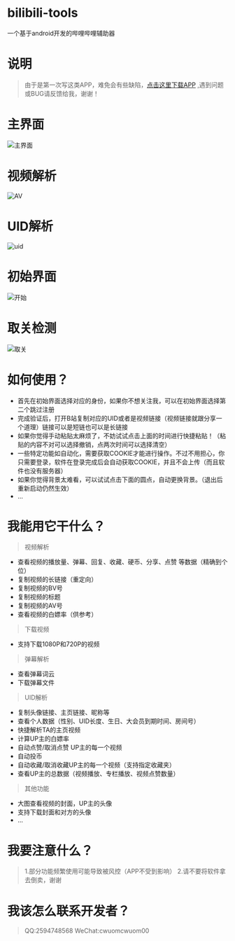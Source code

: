 
# bilibili-tools

一个基于android开发的哔哩哔哩辅助器



# 说明

>由于是第一次写这类APP，难免会有些缺陷，[点击这里下载APP](https://github.com/cwuom/bilibili-tools/blob/master/app/release/app-release.apk) ,遇到问题或BUG请反馈给我，谢谢！

# 主界面
![主界面](https://github.com/cwuom/bilibili-tools/blob/master/image/ACT_MAIN.jpg?raw=true)

# 视频解析
![AV](https://github.com/cwuom/bilibili-tools/blob/master/image/ACT_AV.jpg?raw=true)

# UID解析
![uid](https://github.com/cwuom/bilibili-tools/blob/master/image/ACT_UID.jpg?raw=true)

# 初始界面
![开始](https://github.com/cwuom/bilibili-tools/blob/master/image/image.png?raw=true)

# 取关检测
![取关](https://github.com/cwuom/bilibili-tools/blob/master/image/SK@%5DQITLAVR6J64T9%60KX60T.png?raw=true)

# 如何使用？

 

 - 首先在初始界面选择对应的身份，如果你不想关注我，可以在初始界面选择第二个跳过注册
 - 完成验证后，打开B站复制对应的UID或者是视频链接（视频链接就跟分享一个道理）链接可以是短链也可以是长链接
 - 如果你觉得手动粘贴太麻烦了，不妨试试点击上面的时间进行快捷粘贴！（粘贴的内容不对可以选择撤销，点两次时间可以选择清空）
 - 一些特定功能如自动化，需要获取COOKIE才能进行操作。不过不用担心，你只需要登录，软件在登录完成后会自动获取COOKIE，并且不会上传（而且软件也没有服务器）
 - 如果你觉得背景太难看，可以试试点击下面的圆点，自动更换背景。（退出后重新启动仍然生效）
 - ...

# 我能用它干什么？

 >视频解析
 

 - 查看视频的播放量、弹幕、回复、收藏、硬币、分享、点赞 等数据（精确到个位）
 - 复制视频的长链接（重定向）
 - 复制视频的BV号
 - 复制视频的标题
 - 复制视频的AV号
 - 查看视频的白嫖率（供参考）
 >下载视频
 
 - 支持下载1080P和720P的视频
 >弹幕解析
 
 - 查看弹幕词云
 - 下载弹幕文件
 
 >UID解析
 - 复制头像链接、主页链接、昵称等
 - 查看个人数据（性别、UID长度、生日、大会员到期时间、房间号）
 - 快捷解析TA的主页视频
 - 计算UP主的白嫖率
 - 自动点赞/取消点赞 UP主的每一个视频
 - 自动投币
 - 自动收藏/取消收藏UP主的每一个视频（支持指定收藏夹）
 - 查看UP主的总数据（视频播放、专栏播放、视频点赞数量）
>其他功能
 - 大图查看视频的封面，UP主的头像
 - 支持下载封面和对方的头像
 - ...
 
# 我要注意什么？
>1.部分功能频繁使用可能导致被风控（APP不受到影响）
>2.请不要将软件拿去倒卖，谢谢

# 我该怎么联系开发者？
>QQ:2594748568
>WeChat:cwuomcwuom00
